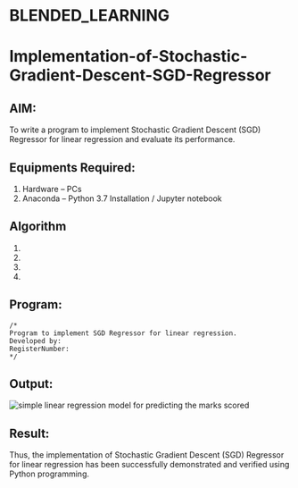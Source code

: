 # BLENDED_LEARNING
# Implementation-of-Stochastic-Gradient-Descent-SGD-Regressor

## AIM:
To write a program to implement Stochastic Gradient Descent (SGD) Regressor for linear regression and evaluate its performance.

## Equipments Required:
1. Hardware – PCs
2. Anaconda – Python 3.7 Installation / Jupyter notebook

## Algorithm
1. 
2. 
3. 
4. 

## Program:
```
/*
Program to implement SGD Regressor for linear regression.
Developed by: 
RegisterNumber:  
*/
```

## Output:
![simple linear regression model for predicting the marks scored](sam.png)


## Result:
Thus, the implementation of Stochastic Gradient Descent (SGD) Regressor for linear regression has been successfully demonstrated and verified using Python programming.
